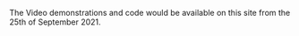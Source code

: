 The Video demonstrations and code would be available on this site from the 25th of September 2021. 

